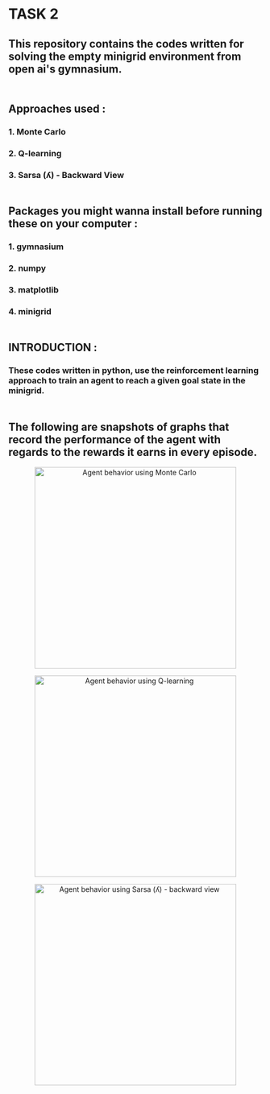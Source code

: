 # TASK 2 <br>
## This repository contains the codes written for solving the empty minigrid environment from open ai's gymnasium.<br><br>
## Approaches used :  
### 1. Monte Carlo
### 2. Q-learning
### 3. Sarsa (ʎ) - Backward View <br><br>
## Packages you might wanna install before running these on your computer :  
### 1. gymnasium  
### 2. numpy  
### 3. matplotlib  
### 4. minigrid  <br><br>
## INTRODUCTION :  
### These codes written in python, use the reinforcement learning approach to train an agent to reach a given goal state in the minigrid. <br><br>
## The following are snapshots of graphs that record the performance of the agent with regards to the rewards it earns in every episode.  
<p align="center">
  <img src="[screenshots/agent_behavior.png](https://github.com/TvishaMehta/IV-LABS-SUMMER-INTERN-TASK/blob/main/monte%20carlo.png)" alt="Agent behavior using Monte Carlo" width="400"/>
</p>  
<p align="center">
  <img src="[[screenshots/agent_behavior.png](https://github.com/TvishaMehta/IV-LABS-SUMMER-INTERN-TASK/blob/main/q%20learning.png)](https://github.com/TvishaMehta/IV-LABS-SUMMER-INTERN-TASK/blob/5e10a93befc28dccbef0d69e257437714c7c7160/q%20learning.png)" alt="Agent behavior using Q-learning" width="400"/>
</p>  
<p align="center">
  <img src="[screenshots/agent_behavior.png](https://github.com/TvishaMehta/IV-LABS-SUMMER-INTERN-TASK/blob/main/sarsa%20lambda.png)" alt="Agent behavior using Sarsa (ʎ) - backward view" width="400"/>
</p>

